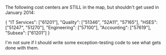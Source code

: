 The following cost centers are STILL in the map, but shouldn't get used in January 2014:

{
    "IT Services":
        ["61201"],
    "Quality":
        ["51346", "52A11", "57165"],
    "HSES":
        ["51247", "51270"],
    "Engineering":
        ["57100"],
    "Accounting":
        ["57619"],
    "Subsea":
        ["61201"]
}

I'm not sure if I should write some exception-testing code to see what gets done with them.